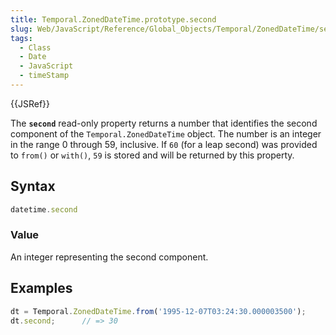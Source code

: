```yaml
---
title: Temporal.ZonedDateTime.prototype.second
slug: Web/JavaScript/Reference/Global_Objects/Temporal/ZonedDateTime/second
tags:
  - Class
  - Date
  - JavaScript
  - timeStamp
---
```

{{JSRef}}

<p class="summary"><span class="seoSummary">The <strong><code>second</code></strong> read-only property returns a number that identifies the second component of the <code>Temporal.ZonedDateTime</code> object.</span> The number is an integer in the range 0 through 59, inclusive. If <code>60</code> (for a leap second) was provided to <code>from()</code> or <code>with()</code>, <code>59</code> is stored and will be returned by this property.</p>

## Syntax

```js
datetime.second
```

### Value

An integer representing the second component.

## Examples

```js
dt = Temporal.ZonedDateTime.from('1995-12-07T03:24:30.000003500');
dt.second;      // => 30
```
